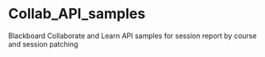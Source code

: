 # Collab_API_samples
Blackboard Collaborate and Learn API samples for session report by course and session patching
